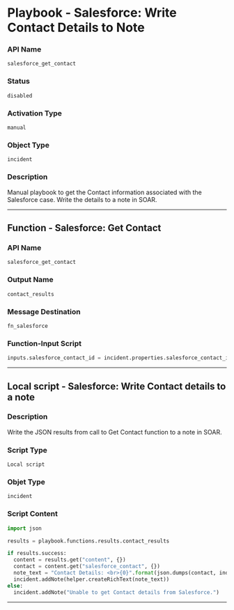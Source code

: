 <!--
    DO NOT MANUALLY EDIT THIS FILE
    THIS FILE IS AUTOMATICALLY GENERATED WITH resilient-sdk codegen
    Generated with resilient-sdk v49.1.51
-->

# Playbook - Salesforce: Write Contact Details to Note

### API Name
`salesforce_get_contact`

### Status
`disabled`

### Activation Type
`manual`

### Object Type
`incident`

### Description
Manual playbook to get the Contact information associated with the Salesforce case.  Write the details to a note in SOAR.


---
## Function - Salesforce: Get Contact

### API Name
`salesforce_get_contact`

### Output Name
`contact_results`

### Message Destination
`fn_salesforce`

### Function-Input Script
```python
inputs.salesforce_contact_id = incident.properties.salesforce_contact_id if incident.properties.salesforce_contact_id else helper.fail("Error: ContactId is None")
```

---

## Local script - Salesforce: Write Contact details to a note

### Description
Write the JSON results from call to Get Contact function to a note in SOAR.

### Script Type
`Local script`

### Objet Type
`incident`

### Script Content
```python
import json

results = playbook.functions.results.contact_results

if results.success:
  content = results.get("content", {})
  contact = content.get("salesforce_contact", {})
  note_text = "Contact Details: <br>{0}".format(json.dumps(contact, indent=4))
  incident.addNote(helper.createRichText(note_text))
else:
  incident.addNote("Unable to get Contact details from Salesforce.")
```

---
